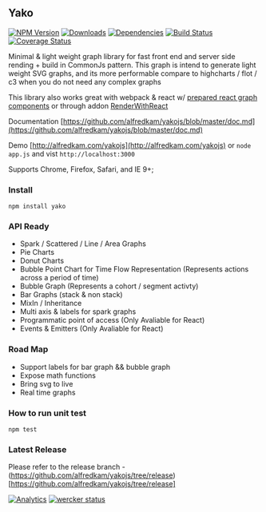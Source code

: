 ## Yako
[![NPM Version](https://img.shields.io/npm/v/yako.svg)](https://npmjs.org/package/yako)
[![Downloads](https://img.shields.io/npm/dm/yako.svg)](https://npmjs.org/package/yako)
[![Dependencies](https://david-dm.org/alfredkam/yakojs.svg)](https://david-dm.org/alfredkam/yakojs)
[![Build Status](https://img.shields.io/travis/alfredkam/yakojs.svg)](https://travis-ci.org/alfredkam/yakojs)
[![Coverage Status](https://coveralls.io/repos/alfredkam/yakojs/badge.svg?branch=master)](https://coveralls.io/r/alfredkam/yakojs?branch=master)


Minimal & light weight graph library for fast front end and server side rending + build in CommonJs pattern.  This graph is intend to generate light weight SVG graphs, and its more performable compare to highcharts / flot / c3 when you do not need any complex graphs

This library also works great with webpack & react w/ [prepared react graph components](https://github.com/alfredkam/yakojs/blob/master/doc.md#react-components) or through addon [RenderWithReact](https://github.com/alfredkam/yakojs/blob/master/doc.md#renderwithreact)

Documentation [https://github.com/alfredkam/yakojs/blob/master/doc.md](https://github.com/alfredkam/yakojs/blob/master/doc.md)

Demo [http://alfredkam.com/yakojs](http://alfredkam.com/yakojs) or ```node app.js``` and vist ```http://localhost:3000```

Supports Chrome, Firefox, Safari, and IE 9+;

### Install
```npm install yako```

### API Ready
 - Spark / Scattered / Line / Area Graphs
 - Pie Charts
 - Donut Charts
 - Bubble Point Chart for Time Flow Representation (Represents actions across a period of time)
 - Bubble Graph  (Represents a cohort / segment activty)
 - Bar Graphs (stack & non stack)
 - MixIn / Inheritance
 - Multi axis & labels for spark graphs
 - Programmatic point of access (Only Avaliable for React)
 - Events & Emitters (Only Avaliable for React)

### Road Map
 - Support labels for bar graph && bubble graph
 - Expose math functions
 - Bring svg to live
 - Real time graphs


### How to run unit test
```npm test```
 
### Latest Release
Please refer to the release branch - (https://github.com/alfredkam/yakojs/tree/release)[https://github.com/alfredkam/yakojs/tree/release]

[![Analytics](https://ga-beacon.appspot.com/UA-25416273-3/yakojs/readme)](https://github.com/igrigorik/ga-beacon)
[![wercker status](https://app.wercker.com/status/a74eda189271b3b148197e07ad6fa9f1/s "wercker status")](https://app.wercker.com/project/bykey/a74eda189271b3b148197e07ad6fa9f1)
